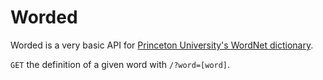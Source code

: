 # Worded

Worded is a very basic API for [Princeton University's WordNet
dictionary](http://wordnet.princeton.edu).

`GET` the definition of a given word with `/?word=[word]`.
